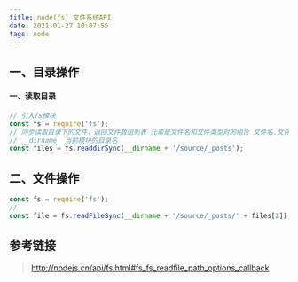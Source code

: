 ```yaml
--- 
title: node(fs) 文件系统API
date: 2021-01-27 10:07:55
tags: node
---
```


## 一、目录操作

#### 一、读取目录

```javascript
// 引入fs模块
const fs = require('fs');
// 同步读取目录下的文件，返回文件数组列表 元素是文件名和文件类型对的组合 文件名.文件类型
// __dirname  当前模块的目录名
const files = fs.readdirSync(__dirname + '/source/_posts');
```
<!--more-->

## 二、文件操作
```javascript
const fs = require('fs');
// 
const file = fs.readFileSync(__dirname + '/source/_posts/' + files[2]);
```


## 参考链接

> http://nodejs.cn/api/fs.html#fs_fs_readfile_path_options_callback
